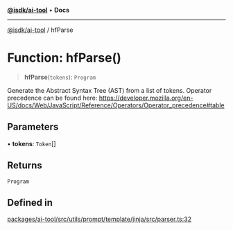 [**@isdk/ai-tool**](../README.md) • **Docs**

***

[@isdk/ai-tool](../globals.md) / hfParse

# Function: hfParse()

> **hfParse**(`tokens`): `Program`

Generate the Abstract Syntax Tree (AST) from a list of tokens.
Operator precedence can be found here: https://developer.mozilla.org/en-US/docs/Web/JavaScript/Reference/Operators/Operator_precedence#table

## Parameters

• **tokens**: `Token`[]

## Returns

`Program`

## Defined in

[packages/ai-tool/src/utils/prompt/template/jinja/src/parser.ts:32](https://github.com/isdk/ai-tool.js/blob/5f9f0083c734722103ff5468e424b48c212a55f0/src/utils/prompt/template/jinja/src/parser.ts#L32)
